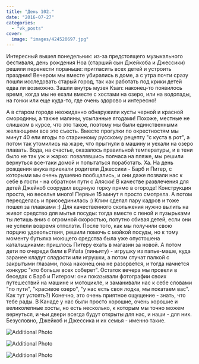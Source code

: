 ```yaml
---
title: "День 102."
date: "2016-07-27"
categories: 
  - "vk_posts"
cover:
  image: "images/424520697.jpg"
---
```


Интересный вышел понедельник: из-за предстоящего музыкального фестиваля, день рождения Ноа (старший сын Джейкоба и Джессики) решили перенести пораньше: пригласить всех детей и устроить праздник! Вечером мы вместе убирались в доме, а с утра почти сразу пошли исследовать старый город, так как работать под крики детей едва ли возможно. Зашли внутрь музея Ksan: наконец-то появилось время, когда мы не ехали вместе с хостами на озеро, или на водопады, на гонки или еще куда-то, где очень здорово и интересно!

<!--more-->

А в старом городе неожиданно обнаружили кусты черной и красной смородины, а также малины, усыпанные ягодами! Похоже, местные не слишком в курсе, что это такое, поэтому мы были единственными желающими все это съесть. Вместо прогулки по окрестностям мы минут 40 ели ягоды по старинному русскому рецепту "с куста в рот", а потом так утомились на жаре, что прыгнули в машину и уехали на озеро плавать. Вода, на счастье, оказалось правильной температуры, и в тени было не так уж и жарко: повалявшись полчаса на пляже, мы решили вернуться все-таки домой и попытаться поработать. Ха. На день рождения внука приехали родители Джессики - Барб и Питер, с которыми мы очень душевно пообщались, и они даже позвали нас к себе в гости - на обратном пути с Аляски! В качестве развлечения для детей Джейкоб соорудил водяную горку прямо в огороде! Конструкция проста, но веселья много! Первые 15 минут я просто смотрела. А потом переоделась и присоединилась :) Клим сделал пару кадров и тоже пошел за плавками :) Для качественного скольжения нужно вылить на живот средство для мытья посуды: тогда вместе с пеной и пузырьками ты летишь вниз с огромной скоростью, попутно сбивая детей, если они не успели вовремя отползти. После того, как мы получили свою порцию удовольствия, решили помочь с мойкой посуды, но к тому моменту бутылка моющего средства была уже опустошена катальщиками: пришлось Питеру ехать в магазин за новой. А потом дети по очереди били в Piñata (пиньяту) - игрушку из папье-маше, куда заранее кладут сладости или игрушки, а потом стучат палкой с закрытыми глазами, пока наконец она не разорвется, и тогда начнется конкурс "кто больше всех соберет". Остаток вечера мы провели в беседах с Барб и Питером: они показывали фотографии своих путешествий на машине и мотоцикле, и заманивали нас к себе словами "по пути", "красивое озеро", "у нас есть своя лодка, мы покатаем вас". Как тут устоять?) Конечно, это очень приятное ощущение - знать, что тебе рады. В Канаде у нас были просто хорошие, очень хорошие и великолепные хосты, но есть несколько, к которым мы точно можем вернуться, и чьи двери всегда будут открыты для нас, и наши - для них. Безусловно, Джейкоб и Джессика и их семья - именно такие.

![Additional Photo](https://vodpop.ru/wp-content/uploads/2023/07/424520698.jpg)

![Additional Photo](https://vodpop.ru/wp-content/uploads/2023/07/424520699.jpg)

![Additional Photo](https://vodpop.ru/wp-content/uploads/2023/07/424520700.jpg)
